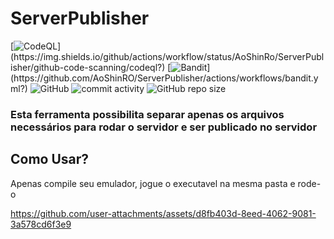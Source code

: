# ServerPublisher
[![CodeQL](https://github.com/AoShinRO/ServerPublisher/actions/workflows/github-code-scanning/codeql/badge.svg?)](https://img.shields.io/github/actions/workflow/status/AoShinRo/ServerPublisher/github-code-scanning/codeql?)
[![Bandit](https://github.com/AoShinRO/ServerPublisher/actions/workflows/bandit.yml/badge.svg?)](https://github.com/AoShinRO/ServerPublisher/actions/workflows/bandit.yml?)
![GitHub](https://img.shields.io/github/license/AoShinRo/ServerPublisher.svg) ![commit activity](https://img.shields.io/github/commit-activity/w/AoShinRo/ServerPublisher) ![GitHub repo size](https://img.shields.io/github/repo-size/AoShinRo/ServerPublisher.svg)


### Esta ferramenta possibilita separar apenas os arquivos necessários para rodar o servidor e ser publicado no servidor

## Como Usar?
Apenas compile seu emulador, jogue o executavel na mesma pasta e rode-o


https://github.com/user-attachments/assets/d8fb403d-8eed-4062-9081-3a578cd6f3e9

